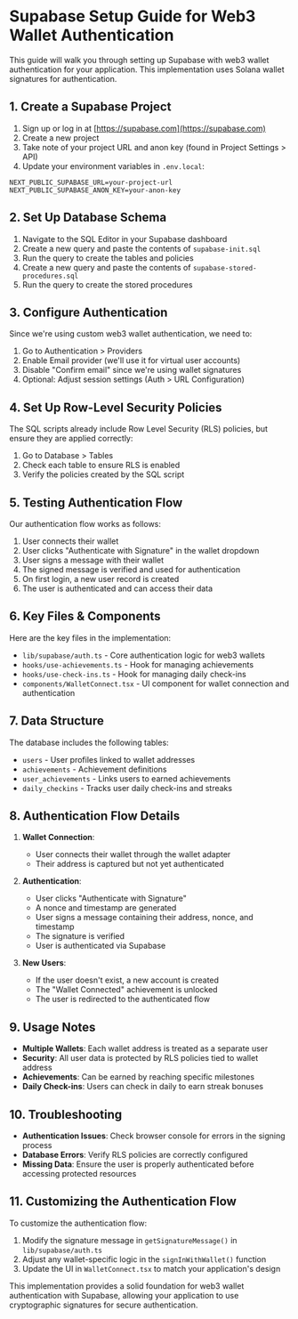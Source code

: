 # Supabase Setup Guide for Web3 Wallet Authentication

This guide will walk you through setting up Supabase with web3 wallet authentication for your application. This implementation uses Solana wallet signatures for authentication.

## 1. Create a Supabase Project

1. Sign up or log in at [https://supabase.com](https://supabase.com)
2. Create a new project
3. Take note of your project URL and anon key (found in Project Settings > API)
4. Update your environment variables in `.env.local`:

```
NEXT_PUBLIC_SUPABASE_URL=your-project-url
NEXT_PUBLIC_SUPABASE_ANON_KEY=your-anon-key
```

## 2. Set Up Database Schema

1. Navigate to the SQL Editor in your Supabase dashboard
2. Create a new query and paste the contents of `supabase-init.sql`
3. Run the query to create the tables and policies
4. Create a new query and paste the contents of `supabase-stored-procedures.sql`
5. Run the query to create the stored procedures

## 3. Configure Authentication

Since we're using custom web3 wallet authentication, we need to:

1. Go to Authentication > Providers
2. Enable Email provider (we'll use it for virtual user accounts)
3. Disable "Confirm email" since we're using wallet signatures
4. Optional: Adjust session settings (Auth > URL Configuration)

## 4. Set Up Row-Level Security Policies

The SQL scripts already include Row Level Security (RLS) policies, but ensure they are applied correctly:

1. Go to Database > Tables
2. Check each table to ensure RLS is enabled
3. Verify the policies created by the SQL script

## 5. Testing Authentication Flow

Our authentication flow works as follows:

1. User connects their wallet
2. User clicks "Authenticate with Signature" in the wallet dropdown
3. User signs a message with their wallet
4. The signed message is verified and used for authentication
5. On first login, a new user record is created
6. The user is authenticated and can access their data

## 6. Key Files & Components

Here are the key files in the implementation:

- `lib/supabase/auth.ts` - Core authentication logic for web3 wallets
- `hooks/use-achievements.ts` - Hook for managing achievements
- `hooks/use-check-ins.ts` - Hook for managing daily check-ins
- `components/WalletConnect.tsx` - UI component for wallet connection and authentication

## 7. Data Structure

The database includes the following tables:

- `users` - User profiles linked to wallet addresses
- `achievements` - Achievement definitions
- `user_achievements` - Links users to earned achievements
- `daily_checkins` - Tracks user daily check-ins and streaks

## 8. Authentication Flow Details

1. **Wallet Connection**: 
   - User connects their wallet through the wallet adapter
   - Their address is captured but not yet authenticated

2. **Authentication**:
   - User clicks "Authenticate with Signature"
   - A nonce and timestamp are generated
   - User signs a message containing their address, nonce, and timestamp
   - The signature is verified
   - User is authenticated via Supabase

3. **New Users**:
   - If the user doesn't exist, a new account is created
   - The "Wallet Connected" achievement is unlocked
   - The user is redirected to the authenticated flow

## 9. Usage Notes

- **Multiple Wallets**: Each wallet address is treated as a separate user
- **Security**: All user data is protected by RLS policies tied to wallet address
- **Achievements**: Can be earned by reaching specific milestones
- **Daily Check-ins**: Users can check in daily to earn streak bonuses

## 10. Troubleshooting

- **Authentication Issues**: Check browser console for errors in the signing process
- **Database Errors**: Verify RLS policies are correctly configured
- **Missing Data**: Ensure the user is properly authenticated before accessing protected resources

## 11. Customizing the Authentication Flow

To customize the authentication flow:

1. Modify the signature message in `getSignatureMessage()` in `lib/supabase/auth.ts`
2. Adjust any wallet-specific logic in the `signInWithWallet()` function
3. Update the UI in `WalletConnect.tsx` to match your application's design

This implementation provides a solid foundation for web3 wallet authentication with Supabase, allowing your application to use cryptographic signatures for secure authentication. 